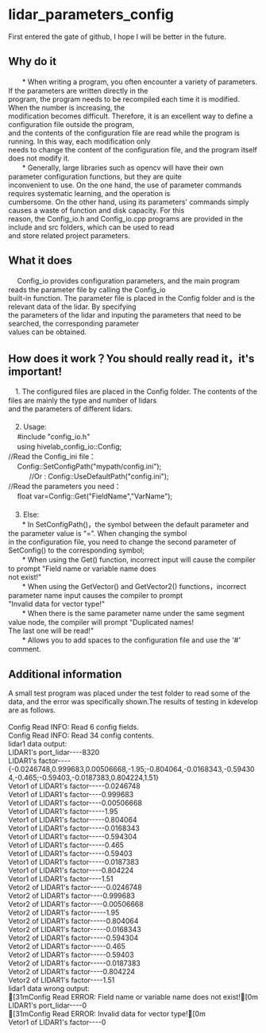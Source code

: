 # lidar_parameters_config
First entered the gate of github, I hope I will be better in the future.
## Why do it
　　* When writing a program, you often encounter a variety of parameters. If the parameters are written directly in the<br>
program, the program needs to be recompiled each time it is modified. When the number is increasing, the<br>
modification becomes difficult. Therefore, it is an excellent way to define a configuration file outside the program,<br>
and the contents of the configuration file are read while the program is running. In this way, each modification only <br>
needs to change the content of the configuration file, and the program itself does not modify it.<br>
　　* Generally, large libraries such as opencv will have their own parameter configuration functions, but they are quite<br> inconvenient to use. On the one hand, the use of parameter commands requires systematic learning, and the operation is<br>
cumbersome. On the other hand, using its parameters' commands simply causes a waste of function and disk capacity. For this<br>
reason, the Config_io.h and Config_io.cpp programs are provided in the include and src folders, which can be used to read<br>
and store related project parameters.<br>
## What it does
　 Config_io provides configuration parameters, and the main program reads the parameter file by calling the Config_io  
built-in function. The parameter file is placed in the Config folder and is the relevant data of the lidar. By specifying  
the parameters of the lidar and inputing the parameters that need to be searched, the corresponding parameter <br>
values can be obtained.<br>
## How does it work？You should really read it，it's important! 
　1. The configured files are placed in the Config folder. The contents of the files are mainly the type and number of lidars<br>
and the parameters of different lidars.<br>
<br>
　2. Usage:<br>
　   #include "config_io.h" <br>
　   using hivelab_config_io::Config; <br>
//Read the Config_ini file： <br>
　   Config::SetConfigPath("mypath/config.ini"); <br>
　　　//Or : Config::UseDefaultPath("config.ini"); <br>
//Read the parameters you need： <br>
　   float var=Config::Get("FieldName","VarName"); <br>
<br>
　3. Else:<br>
　　* In SetConfigPath()，the symbol between the default parameter and the parameter value is “=”. When changing the symbol<br>
in the configuration file, you need to change the second parameter of SetConfig() to the corresponding symbol;<br>
　　* When using the Get() function, incorrect input will cause the compiler to prompt "Field name or variable name does<br>
not exist!"<br>
　　* When using the GetVector() and GetVector2() functions，incorrect parameter name input causes the compiler to prompt<br>
"Invalid data for vector type!"<br>
　　* When there is the same parameter name under the same segment value node, the compiler will prompt "Duplicated names!<br>
The last one will be read!"<br>
　　* Allows you to add spaces to the configuration file and use the '#' comment.<br>
 
## Additional information
A small test program was placed under the test folder to  read some of the data, and the error was specifically shown.The 
results of testing in kdevelop are as follows.<br>
<br>
Config Read INFO: Read 6 config fields.<br>
Config Read INFO: Read 34 config contents.<br>
lidar1 data output:<br>
LIDAR1's port_lidar----8320<br>
LIDAR1's factor----{-0.0246748,0.999683,0.00506668,-1.95;-0.804064,-0.0168343,-0.594304,-0.465;-0.59403,-0.0187383,0.804224,1.51}<br>
Vetor1 of LIDAR1's factor-----0.0246748<br>
Vetor1 of LIDAR1's factor----0.999683<br>
Vetor1 of LIDAR1's factor----0.00506668<br>
Vetor1 of LIDAR1's factor-----1.95<br>
Vetor1 of LIDAR1's factor-----0.804064<br>
Vetor1 of LIDAR1's factor-----0.0168343<br>
Vetor1 of LIDAR1's factor-----0.594304<br>
Vetor1 of LIDAR1's factor-----0.465<br>
Vetor1 of LIDAR1's factor-----0.59403<br>
Vetor1 of LIDAR1's factor-----0.0187383<br>
Vetor1 of LIDAR1's factor----0.804224<br>
Vetor1 of LIDAR1's factor----1.51<br>
Vetor2 of LIDAR1's factor-----0.0246748<br>
Vetor2 of LIDAR1's factor----0.999683<br>
Vetor2 of LIDAR1's factor----0.00506668<br>
Vetor2 of LIDAR1's factor-----1.95<br>
Vetor2 of LIDAR1's factor-----0.804064<br>
Vetor2 of LIDAR1's factor-----0.0168343<br>
Vetor2 of LIDAR1's factor-----0.594304<br>
Vetor2 of LIDAR1's factor-----0.465<br>
Vetor2 of LIDAR1's factor-----0.59403<br>
Vetor2 of LIDAR1's factor-----0.0187383<br>
Vetor2 of LIDAR1's factor----0.804224<br>
Vetor2 of LIDAR1's factor----1.51<br>
lidar1 data wrong output:<br>
[31mConfig Read ERROR: Field name or variable name does not exist![0m<br>
LIDAR1's port_lidar----0<br>
[31mConfig Read ERROR: Invalid data for vector type![0m<br>
Vetor1 of LIDAR1's factor----0
